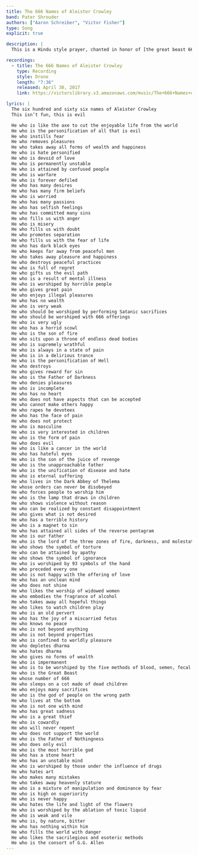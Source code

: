 ```yaml
---
title: The 666 Names of Aleister Crowley
band: Pater Shrouder
authors: ["Aaron Schreiber", "Victor Fisher"]
type: Song
explicit: true

description: |
  This is a Hindu style prayer, chanted in honor of [the great beast 666](https://en.wikipedia.org/wiki/Aleister_Crowley) himself.

recordings:
  - title: The 666 Names of Aleister Crowley
    type: Recording
    style: Drone
    length: "7:36"
    released: April 30, 2017
    link: https://victorslibrary.s3.amazonaws.com/music/The+666+Names+of+Aleister+Crowley/The+666+Names+of+Aleister+Crowley.mp3

lyrics: |
  The six hundred and sixty six names of Aleister Crowley
  This isn’t fun, this is evil

  He who is like the axe to cut the enjoyable life from the world
  He who is the personification of all that is evil
  He who instills fear
  He who removes pleasures
  He who takes away all forms of wealth and happiness
  He who is hate personified
  He who is devoid of love
  He who is permanently unstable
  He who is attained by confused people
  He who is warfare
  He who is forever defiled
  He who has many desires
  He who has many firm beliefs
  He who is worried
  He who has many passions
  He who has selfish feelings
  He who has committed many sins
  He who fills us with anger
  He who is misery
  He who fills us with doubt
  He who promotes separation
  He who fills us with the fear of life
  He who has dark black eyes
  He who keeps far away from peaceful men
  He who takes away pleasure and happiness
  He who destroys peaceful practices
  He who is full of regret
  He who gifts us the evil path
  He who is a result of mental illness
  He who is worshiped by horrible people
  He who gives great pain
  He who enjoys illegal pleasures
  He who has no wealth
  He who is very weak
  He who should be worshiped by performing Satanic sacrifices
  He who should be worshiped with 666 offerings
  He who is very ugly
  He who has a horrid scowl
  He who is the son of fire
  He who sits upon a throne of endless dead bodies
  He who is supremely wrathful
  He who is always in a state of pain
  He who is in a delirious trance
  He who is the personification of Hell
  He who destroys
  He who gives reward for sin
  He who is the Father of Darkness
  He who denies pleasures
  He who is incomplete
  He who has no heart
  He who does not have aspects that can be accepted
  He who cannot make others happy
  He who rapes he devotees
  He who has the face of pain
  He who does not protect
  He who is masculine
  He who is very interested in children
  He who is the form of pain
  He who does evil
  He who is like a cancer in the world
  He who has hateful eyes
  He who is the son of the juice of revenge
  He who is the unapproachable father
  He who is the unification of disease and hate
  He who is eternal suffering
  He who lives in the Dark Abbey of Thelema
  He whose orders can never be disobeyed
  He who forces people to worship him
  He who is the lamp that draws in children
  He who shows violence without reason
  He who can be realized by constant disappointment
  He who gives what is not desired
  He who has a terrible history
  He who is a magnet to sin
  He who has attained all sides of the reverse pentagram
  He who is our father
  He who is the lord of the three zones of fire, darkness, and molestation
  He who shows the symbol of torture
  He who can be attained by apathy
  He who shows the symbol of ignorance
  He who is worshiped by 93 symbols of the hand
  He who preceded every one
  He who is not happy with the offering of love
  He who has an unclean mind
  He who does not shine
  He who likes the worship of widowed women
  He who embodies the fragrance of alcohol
  He who takes away all hopeful things
  He who likes to watch children play
  He who is an old pervert
  He who has the joy of a miscarried fetus
  He who knows no peace
  He who is not beyond anything
  He who is not beyond properties
  He who is confined to worldly pleasure
  He who depletes dharma
  He who hates dharma
  He who gives no forms of wealth
  He who is impermanent
  He who is to be worshiped by the five methods of blood, semen, fecal matter, urine, and 2C-B-FLY-7
  He who is the Great Beast
  He whose number of 666
  He who sleeps on a cot made of dead children
  He who enjoys many sacrifices
  He who is the god of people on the wrong path
  He who lives at the bottom
  He who is not one with mind
  He who has great sadness
  He who is a great thief
  He who is cowardly
  He who will never repent
  He who does not support the world
  He who is the Father of Nothingness
  He who does only evil
  He who is the most horrible god
  He who has a stone heart
  He who has an unstable mind
  He who is worshiped by those under the influence of drugs
  He who hates art
  He who makes many mistakes
  He who takes away heavenly stature
  He who is a mixture of manipulation and dominance by fear
  He who is high on superiority
  He who is never happy
  He who hates the life and light of the flowers
  He who is worshiped by the ablation of toxic liquid
  He who is weak and vile
  He who is, by nature, bitter
  He who has nothing within him
  He who fills the world with danger
  He who likes the sacrilegious and esoteric methods
  He who is the consort of G.G. Allen
---
```


<song :title="title"></song>
